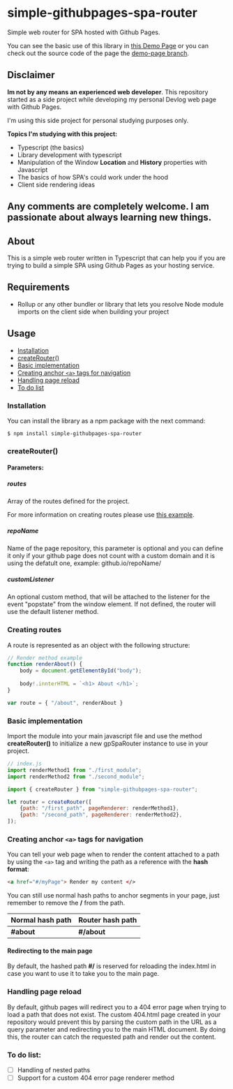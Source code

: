 # simple-githubpages-spa-router
Simple web router for SPA hosted with Github Pages.

You can see the basic use of this library in [this Demo Page](https://clouduser98.github.io/simple-githubpages-spa-router/) or you can check out the source code of the page the [demo-page branch](https://github.com/cloudUser98/simple-githubpages-spa-router/tree/demo-page).

## Disclaimer
__Im not by any means an experienced web developer__. This repository started as a
side project while developing my personal Devlog web page with Github Pages.

I'm using this side project for personal studying purposes only.

__Topics I'm studying with this project:__
- Typescript (the basics)
- Library development with typescript
- Manipulation of the Window __Location__ and __History__ properties with Javascript
- The basics of how SPA's could work under the hood
- Client side rendering ideas

## Any comments are completely welcome. I am passionate about always learning new things.

## About
This is a simple web router written in Typescript that can help you if you are
trying to build a simple SPA using Github Pages as your hosting service.

## Requirements
+ Rollup or any other bundler or library that lets you resolve Node module imports on the client side when building your project

## Usage

+ [Installation](#installation)
+ [createRouter()](#createrouter)
+ [Basic implementation](#basic-implementation)
+ [Creating anchor ```<a>``` tags for navigation](#creating-anchor-a-tags-for-navigation)
+ [Handling page reload](#handling-page-reload)
+ [To do list](#to-do-list)

### Installation

You can install the library as a npm package with the next command:
```
$ npm install simple-githubpages-spa-router
```
### createRouter()

#### Parameters:

##### __routes__
Array of the routes defined for the project.

For more information on creating routes please use [this example](#creating-routes).

##### __repoName__
Name of the page repository, this parameter is optional and you can define it only if your github page does not count with a custom domain and it is using the defatult one, example: github.io/repoName/

##### __customListener__
An optional custom method, that will be attached to the listener for the event "popstate" from the window element.
If not defined, the router will use the default listener method.

### Creating routes

A route is represented as an object with the following structure:

```javascript
// Render method example
function renderAbout() {
    body = document.getElementById("body");
   
    body!.innterHTML = `<h1> About </h1>`;
}

var route = { "/about", renderAbout }
```

### Basic implementation

Import the module into your main javascript file and use the method __createRouter()__ to initialize a new gpSpaRouter instance to use in your project.

```javascript
// index.js
import renderMethod1 from "./first_module";
import renderMethod2 from "./second_module";

import { createRouter } from "simple-githubpages-spa-router";

let router = createRouter([
    {path: "/first_path", pageRenderer: renderMethod1},
    {path: "/second_path", pageRenderer: renderMethod2},
]);
```

### Creating anchor ```<a>``` tags for navigation
   
You can tell your web page when to render the content attached to a path by using the ```<a>``` tag and writing the path as a reference with the __hash format__:
   
```html
<a href="#/myPage"> Render my content </>
```

You can still use normal hash paths to anchor segments in your page, just remember to remove the __/__ from the path.
   
| Normal hash path | Router hash path |
|-|-|
| __#about__ | __#/about__ |
   
#### Redirecting to the main page
   
By default, the hashed path __#/__ is reserved for reloading the index.html in case you want to use it to take you to the main page.
   
### Handling page reload
   
By default, github pages will redirect you to a 404 error page when trying to load a path that does not exist. The custom 404.html page created in your repository would prevent this by parsing the custom path in the URL as a query parameter and redirecting you to the main HTML document. By doing this, the router can catch the requested path and render out the content.
   
### To do list:
   
- [ ] Handling of nested paths
- [ ] Support for a custom 404 error page renderer method
